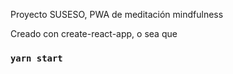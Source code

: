 Proyecto SUSESO, PWA de meditación mindfulness

Creado con create-react-app, o sea que

### `yarn start`